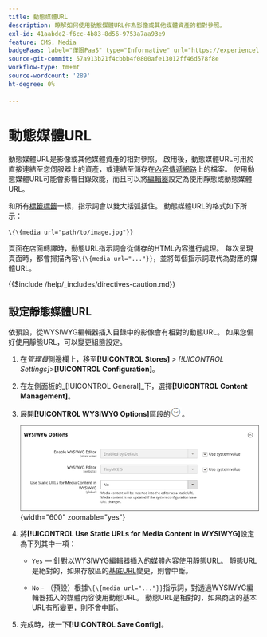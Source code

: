 ```yaml
---
title: 動態媒體URL
description: 瞭解如何使用動態媒體URL作為影像或其他媒體資產的相對參照。
exl-id: 41aabde2-f6cc-4b83-8d56-9753a7aa93e9
feature: CMS, Media
badgePaas: label="僅限PaaS" type="Informative" url="https://experienceleague.adobe.com/en/docs/commerce/user-guides/product-solutions" tooltip="僅適用於雲端專案(Adobe管理的PaaS基礎結構)和內部部署專案的Adobe Commerce 。"
source-git-commit: 57a913b21f4cbbb4f0800afe13012ff46d578f8e
workflow-type: tm+mt
source-wordcount: '289'
ht-degree: 0%

---
```


# 動態媒體URL

動態媒體URL是影像或其他媒體資產的相對參照。 啟用後，動態媒體URL可用於直接連結至您伺服器上的資產，或連結至儲存在[內容傳遞網路](media-storage-content-delivery-network.md)上的檔案。 使用動態媒體URL可能會影響目錄效能，而且可以將[編輯器](editor.md#configure-the-editor)設定為使用靜態或動態媒體URL。

和所有[標籤標籤](../systems/markup-tags.md)一樣，指示詞會以雙大括弧括住。 動態媒體URL的格式如下所示：

`\{\{media url="path/to/image.jpg"}}`

頁面在店面轉譯時，動態URL指示詞會從儲存的HTML內容進行處理。 每次呈現頁面時，都會掃描內容`\{\{media url="..."}}`，並將每個指示詞取代為對應的媒體URL。

{{$include /help/_includes/directives-caution.md}}

## 設定靜態媒體URL

依預設，從WYSIWYG編輯器插入目錄中的影像會有相對的動態URL。 如果您偏好使用靜態URL，可以變更組態設定。

1. 在&#x200B;_管理員_&#x200B;側邊欄上，移至&#x200B;**[!UICONTROL Stores]** > _[!UICONTROL Settings]_>**[!UICONTROL Configuration]**。

1. 在左側面板的&#x200B;_[!UICONTROL General]_下，選擇&#x200B;**[!UICONTROL Content Management]**。

1. 展開&#x200B;**[!UICONTROL WYSIWYG Options]**&#x200B;區段的![擴充選擇器](../assets/icon-display-expand.png)。

   ![WYSIWYG選項](./assets/content-management-wysiwyg-options.png){width="600" zoomable="yes"}

1. 將&#x200B;**[!UICONTROL Use Static URLs for Media Content in WYSIWYG]**&#x200B;設定為下列其中一項：

   - `Yes` — 針對以WYSIWYG編輯器插入的媒體內容使用靜態URL。 靜態URL是絕對的，如果存放區的[基底URL](../stores-purchase/store-urls.md)變更，則會中斷。

   - `No` - （預設）根據`\{\{media url="..."}}`指示詞，對透過WYSIWYG編輯器插入的媒體內容使用動態URL。 動態URL是相對的，如果商店的基本URL有所變更，則不會中斷。

1. 完成時，按一下&#x200B;**[!UICONTROL Save Config]**。
